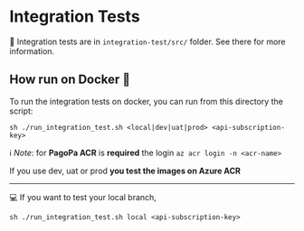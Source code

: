 # Integration Tests
👀 Integration tests are in `integration-test/src/` folder. See there for more information. 

## How run on Docker 🐳

To run the integration tests on docker, you can run from this directory the script:


``` shell
sh ./run_integration_test.sh <local|dev|uat|prod> <api-subscription-key>
```


ℹ️ _Note_: for **PagoPa ACR** is **required** the login `az acr login -n <acr-name>`

If you use dev, uat or prod **you test the images on Azure ACR**

---
💻 If you want to test your local branch,
``` shell
sh ./run_integration_test.sh local <api-subscription-key>
```

